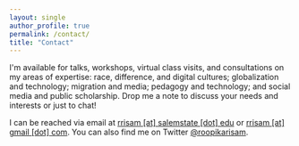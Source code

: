 ```yaml
---
layout: single
author_profile: true
permalink: /contact/
title: "Contact"
---
```


I'm available for talks, workshops, virtual class visits, and consultations on my areas of expertise: race, difference, and digital cultures; globalization and technology; migration and media; pedagogy and technology; and social media and public scholarship. Drop me a note to discuss your needs and interests or just to chat!

I can be reached via email at [rrisam [at] salemstate [dot] edu](mailto:rrisam@salemstate.edu) or [rrisam [at] gmail [dot] com](mailto:rrisam@gmail.com). You can also find me on Twitter [@roopikarisam](http://twitter.com/roopikarisam).
